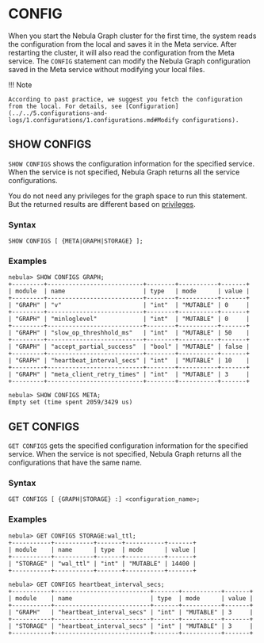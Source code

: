 # CONFIG

When you start the Nebula Graph cluster for the first time, the system reads the configuration from the local and saves it in the Meta service. After restarting the cluster, it will also read the configuration from the Meta service. The `CONFIG` statement can modify the Nebula Graph configuration saved in the Meta service without modifying your local files.

!!! Note

    According to past practice, we suggest you fetch the configuration from the local. For details, see [Configuration](../../5.configurations-and-logs/1.configurations/1.configurations.md#Modify configurations).

## SHOW CONFIGS

`SHOW CONFIGS` shows the configuration information for the specified service. When the service is not specified, Nebula Graph returns all the service configurations.

You do not need any privileges for the graph space to run this statement. But the returned results are different based on [privileges](../../7.data-security/1.authentication/3.role-list.md).

### Syntax

```ngql
SHOW CONFIGS [ {META|GRAPH|STORAGE} ];
```

### Examples

```ngql
nebula> SHOW CONFIGS GRAPH;
+---------+---------------------------+--------+-----------+-------+
| module  | name                      | type   | mode      | value |
+---------+---------------------------+--------+-----------+-------+
| "GRAPH" | "v"                       | "int"  | "MUTABLE" | 0     |
+---------+---------------------------+--------+-----------+-------+
| "GRAPH" | "minloglevel"             | "int"  | "MUTABLE" | 0     |
+---------+---------------------------+--------+-----------+-------+
| "GRAPH" | "slow_op_threshhold_ms"   | "int"  | "MUTABLE" | 50    |
+---------+---------------------------+--------+-----------+-------+
| "GRAPH" | "accept_partial_success"  | "bool" | "MUTABLE" | false |
+---------+---------------------------+--------+-----------+-------+
| "GRAPH" | "heartbeat_interval_secs" | "int"  | "MUTABLE" | 10    |
+---------+---------------------------+--------+-----------+-------+
| "GRAPH" | "meta_client_retry_times" | "int"  | "MUTABLE" | 3     |
+---------+---------------------------+--------+-----------+-------+
```

```ngql
nebula> SHOW CONFIGS META;
Empty set (time spent 2059/3429 us)
```

## GET CONFIGS

`GET CONFIGS` gets the specified configuration information for the specified service. When the service is not specified, Nebula Graph returns all the configurations that have the same name.

### Syntax

```ngql
GET CONFIGS [ {GRAPH|STORAGE} :] <configuration_name>;
```

### Examples

```ngql
nebula> GET CONFIGS STORAGE:wal_ttl;
+-----------+-----------+-------+-----------+-------+
| module    | name      | type  | mode      | value |
+-----------+-----------+-------+-----------+-------+
| "STORAGE" | "wal_ttl" | "int" | "MUTABLE" | 14400 |
+-----------+-----------+-------+-----------+-------+
```

```ngql
nebula> GET CONFIGS heartbeat_interval_secs;
+-----------+---------------------------+-------+-----------+-------+
| module    | name                      | type  | mode      | value |
+-----------+---------------------------+-------+-----------+-------+
| "GRAPH"   | "heartbeat_interval_secs" | "int" | "MUTABLE" | 3     |
+-----------+---------------------------+-------+-----------+-------+
| "STORAGE" | "heartbeat_interval_secs" | "int" | "MUTABLE" | 3     |
+-----------+---------------------------+-------+-----------+-------+
```
